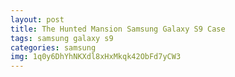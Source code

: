 ```yaml
---
layout: post
title: The Hunted Mansion Samsung Galaxy S9 Case
tags: samsung galaxy s9
categories: samsung
img: 1q0y6DhYhNKXdl8xHxMkqk42ObFd7yCW3
---
```

